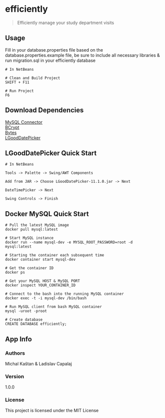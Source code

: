 # efficiently

> Efficiently manage your study department visits

## Usage

Fill in your database.properties file based on the database.properties.example file, be sure to include all necessary libraries & run migration.sql in your efficiently database

```
# In NetBeans

# Clean and Build Project
SHIFT + F11

# Run Project
F6
```

## Download Dependencies

[MySQL Connector](https://dev.mysql.com/downloads/connector/j/)  
[BCrypt](https://github.com/patrickfav/bcrypt/releases/tag/v0.9.0)  
[Bytes](https://github.com/patrickfav/bytes-java/releases/tag/v1.4.0)  
[LGoodDatePicker](https://github.com/LGoodDatePicker/LGoodDatePicker/releases/tag/v11.1.0-Standard)  

## LGoodDatePicker Quick Start

```
# In NetBeans

Tools -> Palette -> Swing/AWT Components

Add from JAR -> Choose LGoodDatePicker-11.1.0.jar -> Next

DateTimePicker -> Next

Swing Controls -> Finish
```

## Docker MySQL Quick Start

```
# Pull the latest MySQL image
docker pull mysql:latest

# Start MySQL instance
docker run --name mysql-dev -e MYSQL_ROOT_PASSWORD=root -d mysql:latest

# Starting the container each subsequent time
docker container start mysql-dev

# Get the container ID
docker ps

# Get your MySQL HOST & MySQL PORT
docker inspect YOUR_CONTAINER_ID

# Connect to the bash into the running MySQL container
docker exec -t -i mysql-dev /bin/bash

# Run MySQL client from bash MySQL container
mysql -uroot -proot

# Create database
CREATE DATABASE efficiently;
```

## App Info

### Authors

Michal Kaštan & Ladislav Capalaj

### Version

1.0.0

### License

This project is licensed under the MIT License

